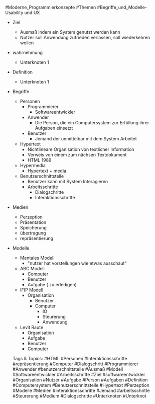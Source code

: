  #Moderne_Programmierkonzepte #Themen #Begriffe_und_Modelle- Usability und UX
  - Ziel
    - Ausmaß indem ein System genutzt werden kann
    - Nutzer soll Anwendung zufrieden verlassen, soll wiederkehren wollen
  - wahrnehmung
    - Unterknoten 1
  - Definition
    - Unterknoten 1
- Begriffe
  - Personen
    - Programmierer
      - Softwareentwickler
    - Anwender
      - Die Person, die ein Computersystem zur Erfüllung ihrer Aufgaben einsetzt
    - Benutzer
      - Jemand der unmittelbar mit dem System Arbeitet
  - Hypertext
    - Nichtlineare Organisation von textlicher Information
    - Verweis von einem zum nächsen Textdokument
    - HTML 1989
  - Hypermedia
    - Hypertext + media
  - Benutzerschnittstelle
    - Benutzer kann mit System Interagieren
    - Arbeitsschritte
      - Dialogschritte
      - Interaktionsschritte
- Medien
  - Perzeption
  - Präsentation
  - Speicherung
  - übertragung
  - repräsentierung
- Modelle
  - Mentales Modell
    - "nutzer hat vorstellungen wie etwas ausschaut"
  - ABC Modell
    - Computer
    - Benutzer
    - Aufgabe ( zu erledigen)
  - IFIP Modell
    - Organisation
      - Benutzer
      - Computer
        - IO
        - Steurerung
        - Anwendung
  - Levit Raute
    - Organisation
    - Aufgabe
    - Benutzer
    - Computer

   Tags & Topics:
   #HTML
   #Personen
   #Interaktionsschritte
   #repräsentierung
   #Computer
   #Dialogschritt
   #Programmierer
   #Anwender
   #benutzerschnittstelle
   #Ausmaß
   #Modell
   #Softwareentwickler
   #Arbeitsschritte
   #Ziel
   #softwareentwickler
   #Organisation
   #Nutzer
   #Aufgabe
   #Person
   #Aufgaben
   #Definition
   #Computersystem
   #Benutzerschnittstelle
   #Hypertext
   #Perzeption
   #Modelle
   #Medien
   #interaktionsschritte
   #Jemand
   #arbeitsschritte
   #Steurerung
   #Medium
   #Dialogschritte
   #Unterknoten
   #Unterknot